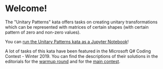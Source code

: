 # Welcome!

The "Unitary Patterns" kata offers tasks on creating unitary transformations which can be represented 
with matrices of certain shapes (with certain pattern of zero and non-zero values).

You can [run the Unitary Patterns kata as a Jupyter Notebook](https://mybinder.org/v2/gh/Microsoft/QuantumKatas/main?filepath=UnitaryPatterns%2FUnitaryPatterns.ipynb)!

A lot of tasks of this kata have been featured in the Microsoft Q# Coding Contest - Winter 2019. 
You can find the descriptions of their solutions in the editorials for the 
[warmup round](https://assets.codeforces.com/rounds/1115/warmup-editorial.pdf) and for the 
[main contest](https://codeforces.com/blog/entry/65702).
